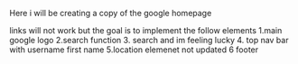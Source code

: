 Here i will be creating a copy of the google homepage

links will not work but the goal is to implement the follow elements
1.main google logo
2.search function
3. search and im feeling lucky
4. top nav bar with username first name
5.location elemenet not updated
6 footer

